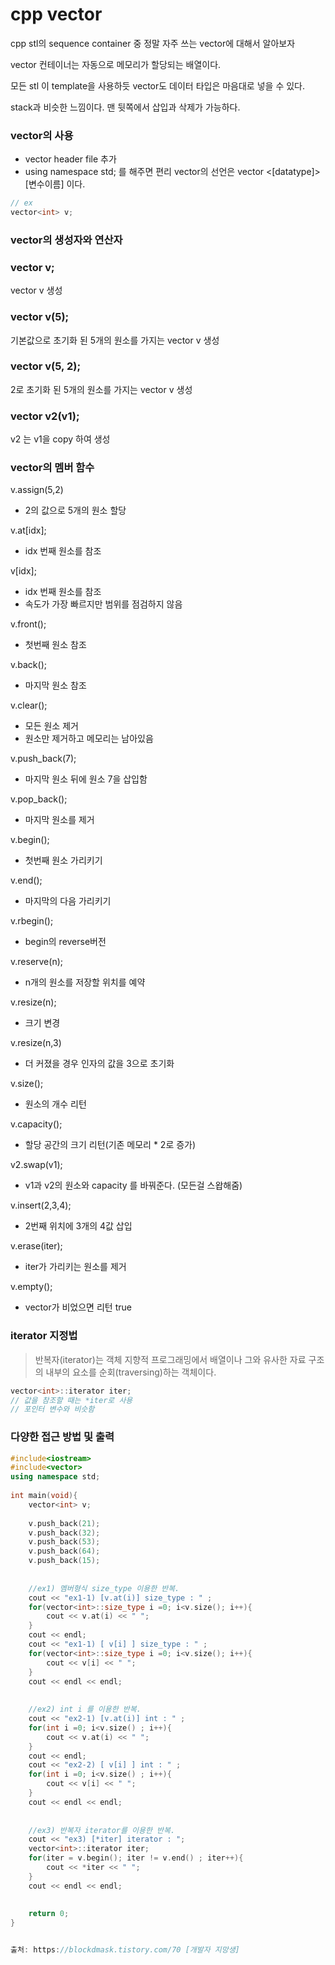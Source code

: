 # cpp vector

cpp stl의 sequence container 중 정말 자주 쓰는 vector에 대해서 알아보자

vector 컨테이너는 자동으로 메모리가 할당되는 배열이다.

모든 stl 이 template을 사용하듯 vector도 데이터 타입은 마음대로 넣을 수 있다.

stack과 비슷한 느낌이다. 맨 뒷쪽에서 삽입과 삭제가 가능하다.

### vector의 사용
- vector header file 추가
- using namespace std; 를 해주면 편리
vector의 선언은 vector <[datatype]> [변수이름] 이다.
```cpp
// ex
vector<int> v;
```
### vector의 생성자와 연산자
### vector<int> v;    
vector v 생성  
### vector<int> v(5);  
기본값으로 초기화 된 5개의 원소를 가지는 vector v 생성  
### vector<int> v(5, 2);  
2로 초기화 된 5개의 원소를 가지는 vector v 생성  
### vector<int> v2(v1);  
v2 는 v1을 copy 하여 생성

### vector의 멤버 함수
v.assign(5,2)
- 2의 값으로 5개의 원소 할당

v.at[idx];
- idx 번째 원소를 참조

v[idx];
- idx 번째 원소를 참조
- 속도가 가장 빠르지만 범위를 점검하지 않음

v.front();
- 첫번째 원소 참조

v.back();
- 마지막 원소 참조

v.clear();
- 모든 원소 제거
- 원소만 제거하고 메모리는 남아있음

v.push_back(7);
- 마지막 원소 뒤에 원소 7을 삽입함

v.pop_back();
- 마지막 원소를 제거

v.begin();
- 첫번째 원소 가리키기

v.end();
- 마지막의 다음 가리키기

v.rbegin();
- begin의 reverse버전

v.reserve(n);
- n개의 원소를 저장할 위치를 예약

v.resize(n);
- 크기 변경

v.resize(n,3)
- 더 커졌을 경우 인자의 값을 3으로 초기화

v.size();
- 원소의 개수 리턴

v.capacity();
- 할당 공간의 크기 리턴(기존 메모리 * 2로 증가)

v2.swap(v1);
- v1과 v2의 원소와 capacity 를 바꿔준다. (모든걸 스왑해줌)

v.insert(2,3,4);
- 2번째 위치에 3개의 4값 삽입

v.erase(iter);
- iter가 가리키는 원소를 제거

v.empty();
- vector가 비었으면 리턴 true

### iterator 지정법
> 반복자(iterator)는 객체 지향적 프로그래밍에서 배열이나 그와 유사한 자료 구조의 내부의 요소를 순회(traversing)하는 객체이다.

```cpp
vector<int>::iterator iter;
// 값을 참조할 때는 *iter로 사용
// 포인터 변수와 비슷함
```

### 다양한 접근 방법 및 출력

```cpp
#include<iostream>
#include<vector>
using namespace std;
 
int main(void){
    vector<int> v;
    
    v.push_back(21);
    v.push_back(32);
    v.push_back(53);
    v.push_back(64);
    v.push_back(15);
    
    
    //ex1) 멤버형식 size_type 이용한 반복.
    cout << "ex1-1) [v.at(i)] size_type : " ;
    for(vector<int>::size_type i =0; i<v.size(); i++){
        cout << v.at(i) << " ";
    }
    cout << endl;
    cout << "ex1-1) [ v[i] ] size_type : " ;
    for(vector<int>::size_type i =0; i<v.size(); i++){
        cout << v[i] << " ";
    }
    cout << endl << endl;
    
    
    //ex2) int i 를 이용한 반복.
    cout << "ex2-1) [v.at(i)] int : " ;
    for(int i =0; i<v.size() ; i++){
        cout << v.at(i) << " ";
    }
    cout << endl;
    cout << "ex2-2) [ v[i] ] int : " ;
    for(int i =0; i<v.size() ; i++){
        cout << v[i] << " ";
    }
    cout << endl << endl;
    
    
    //ex3) 반복자 iterator를 이용한 반복. 
    cout << "ex3) [*iter] iterator : ";
    vector<int>::iterator iter;
    for(iter = v.begin(); iter != v.end() ; iter++){
        cout << *iter << " ";
    }
    cout << endl << endl;
    
 
    return 0;
}


출처: https://blockdmask.tistory.com/70 [개발자 지망생]
```
